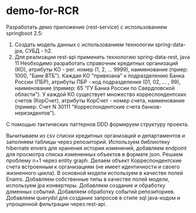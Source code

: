 # demo-for-RCR
Разработать демо приложение (rest-service) с использованием springboot 2.5:
1. Создать модель данных с использованием технологии spring-data-jpa, СУБД - h2.
2. Для реализации rest-api применить технологию spring-data-rest, java 11
Необходимо разработать справочник кредитных организаций (КО), атрибуты КО - рег. номер (1, 2, ... 9999), наименование (приер: 1000, "Банк ВТБ"). Каждая КО "привязана" к 
подразделению Банка России (ПБР), атрибуты ПБР - код подразделения (01, 02, ... , 99), наименование (пример: 65 "ГУ Банка России по Свердловской области"). У каждой КО 
существует множество корреспондентских счетов (КорСчет), атрибуты КорСчет - номер счета, наименование (пример: Счет N 30111 "Корреспондентские счета банков-нерезидентов").

С помощью тактических паттернов DDD формируем структуру проекта.

Вычитываем из csv списки кредитных организаций и департаментов и заполняем таблицы через репозиторий.
Используем библиотеку hibernate envers для хранения истории изменений, добавляем endpoint для просмотра списка измененных объектов в формате json.
Решаем проблему n+1 через entity graph.
Делаем объект Корреспондентские счета встроенным к организациям (не имеет идентичности и своего жизненного цикла).
В основной модели используем в качестве полей Enams.
Добавляем собственные типы в качестве полей модели, используем jpa конвертеры.
Добавляем создание и обработку доменных событий.
Добавляем обработку событий репозиториев.
Добавляем querydsl для создание запросов в стиле sql java-кодом и упрощенной фильтрации через rest-api.
